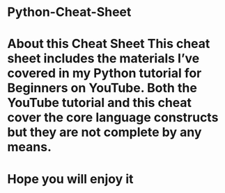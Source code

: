 # Python-Cheat-Sheet


# About this Cheat Sheet  This cheat sheet includes the materials I’ve covered in my Python tutorial for Beginners on YouTube. Both the YouTube tutorial and this cheat cover the core language constructs but they are not complete by any means.


# Hope you will enjoy it
